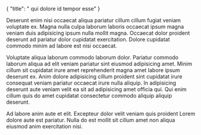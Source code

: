 {
  "title": " qui dolore id tempor esse"
}

Deserunt enim nisi occaecat aliqua pariatur cillum cillum fugiat veniam voluptate ex. Magna nulla culpa laborum laboris occaecat ipsum magna veniam duis adipisicing ipsum nulla mollit magna. Occaecat dolor proident deserunt ad pariatur dolor cupidatat exercitation. Dolore cupidatat commodo minim ad labore est nisi occaecat.

Voluptate aliqua laborum commodo laborum dolor. Pariatur commodo laborum aliqua ad elit veniam pariatur sint eiusmod adipisicing amet. Minim cillum sit cupidatat irure amet reprehenderit magna amet labore ipsum deserunt ex. Anim dolore adipisicing cillum proident sint cupidatat irure consequat veniam pariatur occaecat irure nulla aliquip. In adipisicing deserunt aute veniam velit ea sit ad adipisicing amet officia qui. Qui enim cillum quis do amet cupidatat consectetur commodo aliquip aliquip deserunt.

Ad labore anim aute et elit. Excepteur dolor velit veniam quis proident Lorem dolore aute est pariatur. Nulla do est mollit sit cillum amet non aliqua eiusmod anim exercitation nisi.